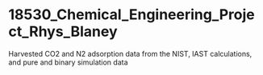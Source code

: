 # 18530_Chemical_Engineering_Project_Rhys_Blaney
Harvested CO2 and N2 adsorption data from the NIST, IAST calculations, and pure and binary simulation data 
